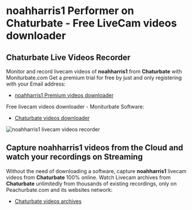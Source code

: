 # noahharris1 Performer on Chaturbate - Free LiveCam videos downloader

## Chaturbate Live Videos Recorder

Monitor and record livecam videos of **noahharris1** from **Chaturbate** with Moniturbate.com
Get a premium trial for free by just and only registering with your Email address:
* [noahharris1 Premium videos downloader](https://moniturbate.com/request-demo-licence-key.html)

Free livecam videos downloader - Moniturbate Software:
* [Chaturbate videos downloader](https://moniturbate.com/moniturbate-download-software.html)

![noahharris1 livecam videos recorder](https://peachurnet.com/templates/moniturbate-software.png)


## Capture noahharris1 videos from the Cloud and watch your recordings on Streaming

Without the need of downloading a software, capture **noahharris1** livecam videos from **Chaturbate** 100% online.
Watch Livecam archives from **Chaturbate** unlimitedly from thousands of existing recordings, only on Peachurbate.com and its websites network:
* [Chaturbate videos archives](https://peachurnet.com/)